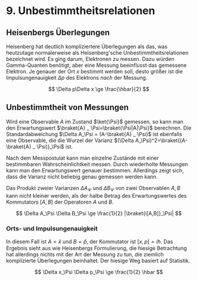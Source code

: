 # 9. Unbestimmtheitsrelationen
## Heisenbergs Überlegungen
Heisenberg hat deutlich kompliziertere Überlegungen als das, was heutzutage normalerweise als Heisenberg'sche Unbestimmtheitsrelationen bezeichnet wird. Es ging darum, Elektronen zu messen. Dazu würden Gamma-Quanten benötigt, aber eine Messung beeinflusst das gemessene Elektron. Je genauer der Ort $x$ bestimmt werden soll, desto größer ist die Impulsungenauigkeit $\Delta p$ des Elektrons _nach_ der Messung.

$$
    \Delta p\Delta x \ge \frac{\hbar}{2}
$$

## Unbestimmtheit von Messungen
Wird eine Observable $A$ im Zustand $\ket{\Psi}$ gemessen, so kann man den Erwartungswert $\braket{A} _ \Psi=\braket{\Psi|A|\Psi}$ berechnen. Die Standardabweichung $\Delta A_\Psi = (A-\braket{A} _ \Psi)$ ist ebenfalls eine Observable, die die Wurzel der Varianz $(\Delta A_\Psi)^2=\braket{(A-\braket{A} _ \Psi)}_\Psi$ ist.

Nach dem Messpostulat kann man einzelne Zustände mit einer bestimmbaren Wahrscheinlichtkeit messen. Durch wiederholte Messungen kann man den Erwartungswert genauer bestimmen. Allerdings zeigt sich, dass die Varianz nicht beliebig genau gemessen werden kann.

Das Produkt zweier Varianzen $\Delta A_\Psi$ und $\Delta B_\Psi$ von zwei Observablen $A, B$ kann nicht kleiner werden, als der halbe Betrag des Erwartungswertes des Kommutators $[A,B]$ der Operatoren $A$ und $B$.

$$
    \Delta A_\Psi \Delta B_\Psi \ge \frac{1}{2} |\braket{i[A,B]}_\Psi|
$$

### Orts- und Impulsungenauigkeit
In diesem Fall ist $A=\hat{x}$ und $B=\hat{p}$, der Kommutator ist $[x,p]=i\hbar$. Das Ergebnis sieht aus wie Heisenbergs Formulierung, die hiesige Betrachtung hat allerdings nichts mit der Art der Messung zu tun, die ziemlich komplizierte Überlegungen beinhaltet. Der hiesige Weg basiert auf Statistik.

$$
    \Delta x_\Psi \Delta p_\Psi \ge \frac{1}{2} \hbar
$$

